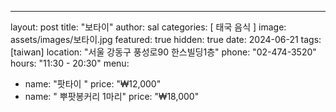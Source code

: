---
layout: post
title:  "보타이"
author: sal
categories: [ 태국 음식 ]
image: assets/images/보타이.jpg
featured: true
hidden: true
date: 2024-06-21
tags: [taiwan]
location: "서울 강동구 풍성로90 한스빌딩1층"
phone: "02-474-3520"
hours: "11:30 - 20:30"
menu:
  - name: "팟타이 "
    price: "₩12,000"
  - name: " 뿌팟봉커리 1마리"
    price: "₩18,000"
